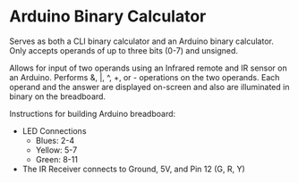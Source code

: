 # Arduino Binary Calculator


Serves as both a CLI binary calculator and an Arduino binary calculator. Only accepts operands of up to three bits (0-7) and unsigned.


Allows for input of two operands using an Infrared remote and IR sensor on an Arduino. Performs &, |, ^, +, or - operations on the two operands. Each operand and the answer are displayed on-screen and also are illuminated in binary on the breadboard.


Instructions for building Arduino breadboard:
- LED Connections
  - Blues: 2-4
  - Yellow: 5-7
  - Green: 8-11
- The IR Receiver connects to Ground, 5V, and Pin 12 (G, R, Y)

